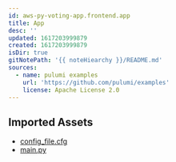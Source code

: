 ```yaml
---
id: aws-py-voting-app.frontend.app
title: App
desc: ''
updated: 1617203999879
created: 1617203999879
isDir: true
gitNotePath: '{{ noteHiearchy }}/README.md'
sources:
  - name: pulumi examples
    url: 'https://github.com/pulumi/examples'
    license: Apache License 2.0
---
```

## Imported Assets

- [config_file.cfg](/assets/config_file.cfg)
- [main.py](/assets/main.py)

